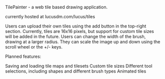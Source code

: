 TilePainter - a web tile based drawing application.

currently hosted at lucusdm.com/lucus/tiles

Users can upload their own tiles using the add button in the top-right section.
Currently, tiles are 16x16 pixels, but support for custom tile sizes will be added 
in the future. 
Users can change the width of the brush, drawing at a larger radius. They can
scale the image up and down using the scroll wheel or the +/- keys. 

Planned features:

Saving and loading tile maps and tilesets
Custom tile sizes
Different tool selections, including shapes and different brush types
Animated tiles
